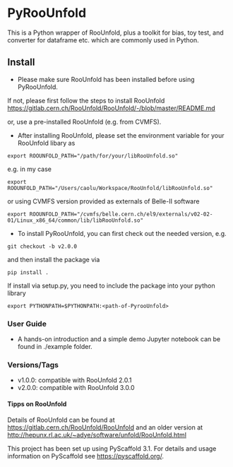 # PyRooUnfold
This is a Python wrapper of RooUnfold, plus a toolkit for bias, toy test, and converter for dataframe etc. which are commonly used in Python. 



## Install

- Please make sure RooUnfold has been installed before using PyRooUnfold.

If not, please first follow the steps to install RooUnfold https://gitlab.cern.ch/RooUnfold/RooUnfold/-/blob/master/README.md

or, use a pre-installed RooUnfold (e.g. from CVMFS).  


- After installing RooUnfold, please set the environment variable for your RooUnfold libary as

```
export ROOUNFOLD_PATH="/path/for/your/libRooUnfold.so"
```

e.g. in my case

```
export ROOUNFOLD_PATH="/Users/caolu/Workspace/RooUnfold/libRooUnfold.so"
```

or using CVMFS version provided as externals of Belle-II software 

```
export ROOUNFOLD_PATH="/cvmfs/belle.cern.ch/el9/externals/v02-02-01/Linux_x86_64/common/lib/libRooUnfold.so"
```

- To install PyRooUnfold, you can first check out the needed version, e.g.

```
git checkout -b v2.0.0
```
and then install the package via
```
pip install .
```

If install via setup.py, you need to include the package into your python library

```
export PYTHONPATH=$PYTHONPATH:<path-of-PyrooUnfold>
```

### User Guide

- A hands-on introduction and a simple demo Jupyter notebook can be found in ./example folder.


### Versions/Tags
- v1.0.0: compatible with RooUnfold 2.0.1
- v2.0.0: compatible with RooUnfold 3.0.0 



#### Tipps on RooUnfold

Details of RooUnfold can be found at
https://gitlab.cern.ch/RooUnfold/RooUnfold and an older version at http://hepunx.rl.ac.uk/~adye/software/unfold/RooUnfold.html






This project has been set up using PyScaffold 3.1. For details and usage
information on PyScaffold see https://pyscaffold.org/.
